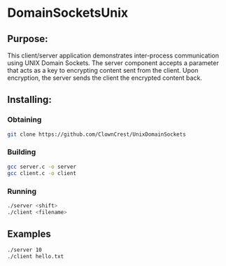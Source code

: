 # DomainSocketsUnix
## Purpose:
This client/server application demonstrates inter-process communication using UNIX Domain Sockets. The server component accepts a parameter that acts as a key to encrypting content sent from the client. Upon encryption, the server sends the client the encrypted content back.

## Installing:

### Obtaining
```sh
git clone https://github.com/ClownCrest/UnixDomainSockets
```

### Building
```sh
gcc server.c -o server
gcc client.c -o client
```

### Running
```sh
./server <shift>
./client <filename>
```
  
## Examples
```sh
./server 10
./client hello.txt
```
